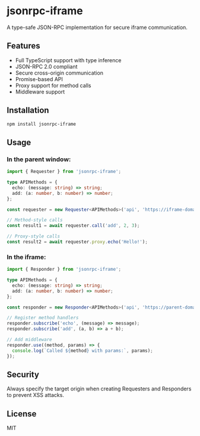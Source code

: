 # jsonrpc-iframe

A type-safe JSON-RPC implementation for secure iframe communication.

## Features

- Full TypeScript support with type inference
- JSON-RPC 2.0 compliant
- Secure cross-origin communication
- Promise-based API
- Proxy support for method calls
- Middleware support

## Installation

```bash
npm install jsonrpc-iframe
```

## Usage

### In the parent window:

```typescript
import { Requester } from 'jsonrpc-iframe';

type APIMethods = {
  echo: (message: string) => string;
  add: (a: number, b: number) => number;
};

const requester = new Requester<APIMethods>('api', 'https://iframe-domain.com');

// Method-style calls
const result1 = await requester.call('add', 2, 3);

// Proxy-style calls
const result2 = await requester.proxy.echo('Hello!');
```

### In the iframe:

```typescript
import { Responder } from 'jsonrpc-iframe';

type APIMethods = {
  echo: (message: string) => string;
  add: (a: number, b: number) => number;
};

const responder = new Responder<APIMethods>('api', 'https://parent-domain.com');

// Register method handlers
responder.subscribe('echo', (message) => message);
responder.subscribe('add', (a, b) => a + b);

// Add middleware
responder.use((method, params) => {
  console.log(`Called ${method} with params:`, params);
});
```

## Security

Always specify the target origin when creating Requesters and Responders to prevent XSS attacks.

## License

MIT